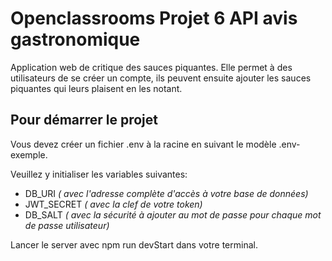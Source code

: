 # Openclassrooms Projet 6  API avis gastronomique

Application web de critique des sauces piquantes.
Elle permet à des utilisateurs de se créer un compte, ils peuvent ensuite ajouter les sauces piquantes qui leurs plaisent en les notant.

## Pour démarrer le projet

Vous devez créer un fichier .env à la racine en suivant le modèle .env-exemple.  

Veuillez y initialiser les variables suivantes:
- DB_URI *( avec l'adresse complète d'accès à votre base de données)*
- JWT_SECRET *( avec la clef de votre token)*
- DB_SALT *( avec la sécurité à ajouter au mot de passe pour chaque mot de passe utilisateur)*

Lancer le server avec npm run devStart dans votre terminal.